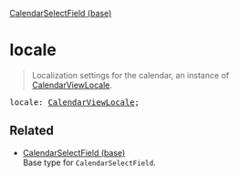 [CalendarSelectField (base)](CalendarSelectField_base.md)

# locale

> Localization settings for the calendar, an instance of [CalendarViewLocale](CalendarViewLocale.md).

<pre class="docgen_signature">locale: <a href="CalendarViewLocale.md">CalendarViewLocale</a>;</pre>

## Related

- [<!--{ref:type}-->CalendarSelectField (base)](CalendarSelectField_base.md) \
    Base type for `CalendarSelectField`.
